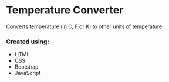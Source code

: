 # Temperature Converter
Converts temperature (in C, F or K) to other units of temperature.

### Created using: ###
- HTML
- CSS
- Bootstrap
- JavaScript
